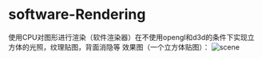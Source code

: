 # software-Rendering
使用CPU对图形进行渲染（软件渲染器）在不使用opengl和d3d的条件下实现立方体的光照，纹理贴图，背面消隐等
效果图（一个立方体贴图）：
![scene](https://github.com/ZJUZTJ/software-Rendering/blob/master/%E6%95%88%E6%9E%9C%E5%9B%BE.PNG)
